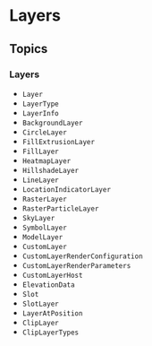 #  Layers

## Topics

### Layers

- ``Layer``
- ``LayerType``
- ``LayerInfo``
- ``BackgroundLayer``
- ``CircleLayer``
- ``FillExtrusionLayer``
- ``FillLayer``
- ``HeatmapLayer``
- ``HillshadeLayer``
- ``LineLayer``
- ``LocationIndicatorLayer``
- ``RasterLayer``
- ``RasterParticleLayer``
- ``SkyLayer``
- ``SymbolLayer``
- ``ModelLayer``
- ``CustomLayer``
- ``CustomLayerRenderConfiguration``
- ``CustomLayerRenderParameters``
- ``CustomLayerHost``
- ``ElevationData``
- ``Slot``
- ``SlotLayer``
- ``LayerAtPosition``
- ``ClipLayer``
- ``ClipLayerTypes``
